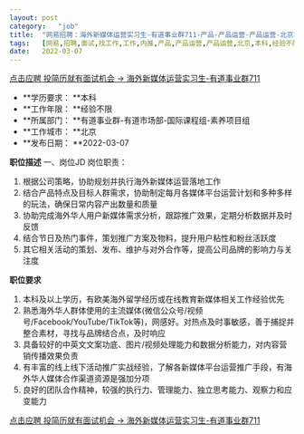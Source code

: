 ```yaml
---
layout:	post
category:	"job"
title:	"网易招聘：海外新媒体运营实习生-有道事业群711-产品-产品运营-产品运营-北京本科经验不限"
tags:	[网易,招聘,面试,找工作,工作,内推,产品,产品运营,产品运营,北京,本科,经验不限]
date:	2022-03-07
---
```


[点击应聘 投简历就有面试机会 -> 海外新媒体运营实习生-有道事业群711](http://mobile.bole.netease.com/bole/boleDetail?id=38621&employeeId=346f03c3cda5f04c&key=all)



- **学历要求： **本科
- **工作年限： **经验不限
- **所属部门： **有道事业群-有道市场部-国际课程组-素养项目组
- **工作城市： **北京
- **发布日期： **2022-03-07



**职位描述**
一、岗位JD
岗位职责：
1. 根据公司策略，协助规划并执行海外新媒体运营落地工作
2. 结合产品特点及目标人群需求，协助制定每月各媒体平台运营计划和多种多样的玩法，确保日常内容产出数量和质量
3. 协助完成海外华人用户新媒体需求分析，跟踪推广效果，定期分析数据并及时反馈
4. 结合节日及热门事件，策划推广方案及物料，提升用户粘性和粉丝活跃度
5. 其它相关活动的策划、发布、维护与对外合作等，提高公司品牌的影响力与关注度



**职位要求**
1. 本科及以上学历，有欧美海外留学经历或在线教育新媒体相关工作经验优先
2. 熟悉海外华人群体使用的主流媒体(微信公众号/视频号/Facebook/YouTube/TikTok等)，网感好。对热点及时事敏感，善于捕捉并整合素材，寻找与品牌结合点，及时响应
3. 具备较好的中英文文案功底、图片/视频处理能力和数据分析能力，对内容营销传播效果负责
4. 有丰富的线上线下活动推广实战经验，了解各新媒体平台运营推广手段，有海外华人媒体合作渠道资源是强加分项
5. 良好的团队合作精神，较强的执行力、管理能力、独立思考能力、观察力和应变能力



[点击应聘 投简历就有面试机会 -> 海外新媒体运营实习生-有道事业群711](http://mobile.bole.netease.com/bole/boleDetail?id=38621&employeeId=346f03c3cda5f04c&key=all)